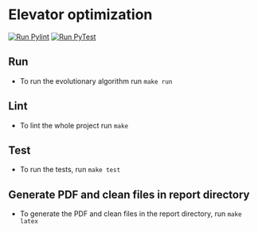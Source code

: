 # Elevator optimization

[![Run Pylint](https://github.com/Civil-Data/Grupp24/actions/workflows/pylint.yml/badge.svg)](https://github.com/Civil-Data/Grupp24/actions/workflows/pylint.yml) [![Run PyTest](https://github.com/Civil-Data/Grupp24/actions/workflows/pytest.yml/badge.svg)](https://github.com/Civil-Data/Grupp24/actions/workflows/pytest.yml)

## Run

- To run the evolutionary algorithm run `make run`

## Lint

- To lint the whole project run `make`

## Test

- To run the tests, run `make test`

## Generate PDF and clean files in report directory

- To generate the PDF and clean files in the report directory, run `make latex`
